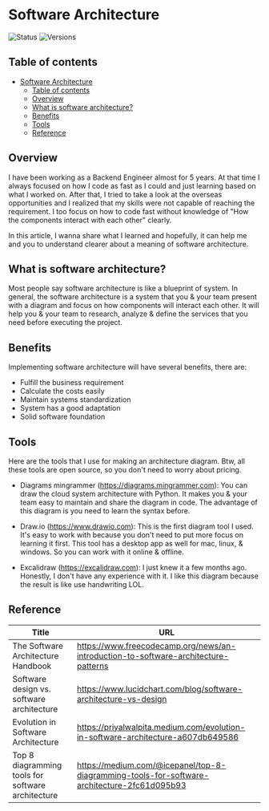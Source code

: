# Software Architecture

![Status](https://badgen.net/badge/status/completed/green) ![Versions](https://badgen.net/badge/version/v1.0.0/cyan)

## Table of contents

- [Software Architecture](#software-architecture)
  - [Table of contents](#table-of-contents)
  - [Overview](#overview)
  - [What is software architecture?](#what-is-software-architecture)
  - [Benefits](#benefits)
  - [Tools](#tools)
  - [Reference](#reference)

## Overview

I have been working as a Backend Engineer almost for 5 years. At that time I always focused on how I code as fast as I could and just learning based on what I worked on. After that, I tried to take a look at the overseas opportunities and I realized that my skills were not capable of reaching the requirement. I too focus on how to code fast without knowledge of "How the components interact with each other" clearly.

In this article, I wanna share what I learned and hopefully, it can help me and you to understand clearer about a meaning of software architecture.

## What is software architecture?

Most people say software architecture is like a blueprint of system. In general, the software architecture is a system that you & your team present with a diagram and focus on how components will interact each other. It will help you & your team to research, analyze & define the services that you need before executing the project.

## Benefits

Implementing software architecture will have several benefits, there are:

- Fulfill the business requirement
- Calculate the costs easily
- Maintain systems standardization
- System has a good adaptation
- Solid software foundation

## Tools

Here are the tools that I use for making an architecture diagram. Btw, all these tools are open source, so you don't need to worry about pricing.

- Diagrams mingrammer (<https://diagrams.mingrammer.com>): You can draw the cloud system architecture with Python. It makes you & your team easy to maintain and share the diagram in code. The advantage of this diagram is you need to learn the syntax before.

- Draw.io (<https://www.drawio.com>): This is the first diagram tool I used. It's easy to work with because you don't need to put more focus on learning it first. This tool has a desktop app as well for mac, linux, & windows. So you can work with it online & offline.

- Excalidraw (<https://excalidraw.com>): I just knew it a few months ago. Honestly, I don't have any experience with it. I like this diagram because the result is like use handwriting LOL.

## Reference

Title | URL
---|---
The Software Architecture Handbook | <https://www.freecodecamp.org/news/an-introduction-to-software-architecture-patterns>
Software design vs. software architecture | <https://www.lucidchart.com/blog/software-architecture-vs-design>
Evolution in Software Architecture | <https://priyalwalpita.medium.com/evolution-in-software-architecture-a607db649586>
Top 8 diagramming tools for software architecture | <https://medium.com/@icepanel/top-8-diagramming-tools-for-software-architecture-2fc61d095b93>
